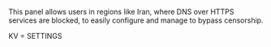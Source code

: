 This panel allows users in regions like Iran, where DNS over HTTPS services are blocked, to easily configure and manage to bypass censorship.

KV = SETTINGS
